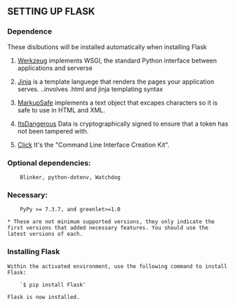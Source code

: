 ## SETTING UP FLASK


### Dependence
These disibutions will be installed automatically when installing Flask

1. [Werkzeug](https://palletsprojects.com/p/werkzeug/) implements WSGI, the standard Python interface between applications and serverse

2. [Jinja](https://palletsprojects.com/p/jinja/) is a template languege that renders the pages your application serves. ..involves .html and jinja templating syntax

3. [MarkupSafe](https://palletsprojects.com/p/markupsafe/) implements a text object that excapes characters so it is safe to use in HTML and XML.

4. [ItsDangerous](https://palletsprojects.com/p/itsdangerous/) Data is cryptographically signed to ensure that a token has not been tampered with.

5. [Click](https://palletsprojects.com/p/click/) It's the "Command Line Interface Creation Kit".


### Optional dependencies: 
        Blinker, python-dotenv, Watchdog

### Necessary:
        PyPy >= 7.3.7, and greenlet>=1.0
    
    * These are not minimum supported versions, they only indicate the first versions that added necessary features. You should use the latest versions of each.

### Installing Flask
    Within the activated environment, use the following command to install Flask:

        `$ pip install Flask'
    
    Flask is now installed. 